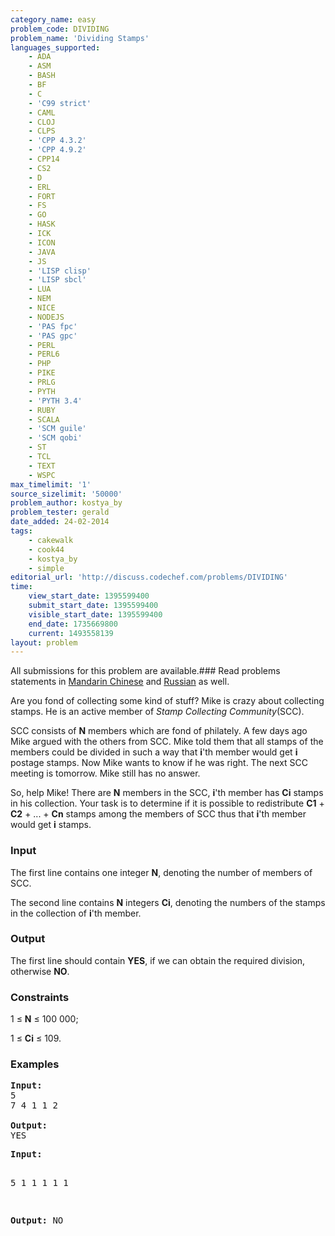 ```yaml
---
category_name: easy
problem_code: DIVIDING
problem_name: 'Dividing Stamps'
languages_supported:
    - ADA
    - ASM
    - BASH
    - BF
    - C
    - 'C99 strict'
    - CAML
    - CLOJ
    - CLPS
    - 'CPP 4.3.2'
    - 'CPP 4.9.2'
    - CPP14
    - CS2
    - D
    - ERL
    - FORT
    - FS
    - GO
    - HASK
    - ICK
    - ICON
    - JAVA
    - JS
    - 'LISP clisp'
    - 'LISP sbcl'
    - LUA
    - NEM
    - NICE
    - NODEJS
    - 'PAS fpc'
    - 'PAS gpc'
    - PERL
    - PERL6
    - PHP
    - PIKE
    - PRLG
    - PYTH
    - 'PYTH 3.4'
    - RUBY
    - SCALA
    - 'SCM guile'
    - 'SCM qobi'
    - ST
    - TCL
    - TEXT
    - WSPC
max_timelimit: '1'
source_sizelimit: '50000'
problem_author: kostya_by
problem_tester: gerald
date_added: 24-02-2014
tags:
    - cakewalk
    - cook44
    - kostya_by
    - simple
editorial_url: 'http://discuss.codechef.com/problems/DIVIDING'
time:
    view_start_date: 1395599400
    submit_start_date: 1395599400
    visible_start_date: 1395599400
    end_date: 1735669800
    current: 1493558139
layout: problem
---
```

All submissions for this problem are available.###  Read problems statements in [Mandarin Chinese](http://www.codechef.com/download/translated/DIVIDING/mandarin/DIVIDING.pdf) and [Russian](http://www.codechef.com/download/translated/DIVIDING/russian/DIVIDING.pdf) as well.

Are you fond of collecting some kind of stuff? Mike is crazy about collecting stamps. He is an active member of _Stamp Collecting Сommunity_(SCC).

SCC consists of **N** members which are fond of philately. A few days ago Mike argued with the others from SCC. Mike told them that all stamps of the members could be divided in such a way that **i**'th member would get **i** postage stamps. Now Mike wants to know if he was right. The next SCC meeting is tomorrow. Mike still has no answer.

So, help Mike! There are **N** members in the SCC, **i**'th member has **Ci** stamps in his collection. Your task is to determine if it is possible to redistribute **C1** + **C2** + ... + **Cn** stamps among the members of SCC thus that **i**'th member would get **i** stamps.

### Input

The first line contains one integer **N**, denoting the number of members of SCC.

The second line contains **N** integers **Ci**, denoting the numbers of the stamps in the collection of **i**'th member.

### Output

The first line should contain **YES**, if we can obtain the required division, otherwise **NO**.

### Constraints

1 ≤ **N** ≤ 100 000;

1 ≤ **Ci** ≤ 109.

### Examples

<pre><b>Input:</b>
5
7 4 1 1 2

<b>Output:</b>
YES
</pre><pre><b>Input:</b>
5
1 1 1 1 1

<b>Output:</b>
NO
</pre>